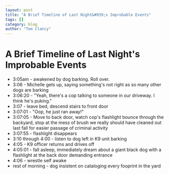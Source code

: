 ```yaml
---
layout: post
title: "A Brief Timeline of Last Night&#039;s Improbable Events"
tags: []
category: blog
author: "Tom Clancy"
---
```


# A Brief Timeline of Last Night&#039;s Improbable Events

<ul>
	<li>3:05am - awakened by dog barking. Roll over.</li>
	<li>3:06 - Michelle gets up, saying something's not right as so many other dogs are barking</li>
	<li>3:06:20 - "Yeah, there's a cop talking to someone in our driveway. I think he's puking."</li>
	<li>3:07 - leave bed, descend stairs to front door</li>
	<li>3:07:01 - "Oop, he just ran away!"</li>
	<li>3:07:05 - Move to back door, watch cop's flashlight bounce through the backyard, stop at the mess of brush we really should have cleaned out last fall for easier passage of criminal activity</li>
	<li>3:07:55 - flashlight disappears</li>
	<li>3:10 through 4:00 - listen to dog left in K9 unit barking</li>
	<li>4:05 - K9 officer returns and drives off</li>
	<li>4:05:01 - fall asleep, immediately dream about a giant black dog with a flashlight at the back door demanding entrance</li>
	<li>4:06 - wrestle self awake</li>
	<li>rest of morning - dog insistent on cataloging every fooprint in the yard</li>
</ul>
